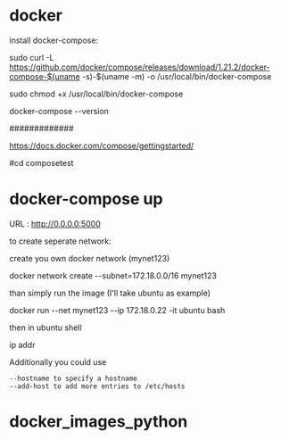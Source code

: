 # docker

install docker-compose:

 sudo curl -L https://github.com/docker/compose/releases/download/1.21.2/docker-compose-$(uname -s)-$(uname -m) -o /usr/local/bin/docker-compose
 
 sudo chmod +x /usr/local/bin/docker-compose
 
 docker-compose --version
 
 #############

https://docs.docker.com/compose/gettingstarted/

#cd composetest
# docker-compose up

URL :  http://0.0.0.0:5000





to create seperate network:

create you own docker network (mynet123)

docker network create --subnet=172.18.0.0/16 mynet123

than simply run the image (I'll take ubuntu as example)

docker run --net mynet123 --ip 172.18.0.22 -it ubuntu bash

then in ubuntu shell

ip addr

Additionally you could use

    --hostname to specify a hostname
    --add-host to add more entries to /etc/hosts
# docker_images_python
